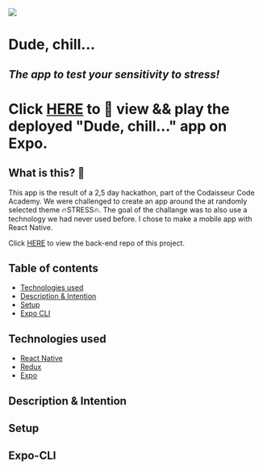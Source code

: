 ![](https://emojis.slackmojis.com/emojis/images/1542340471/4979/thinking.gif?1542340471) 
# Dude, chill...

## *The app to test your sensitivity to stress!*

# Click [HERE](https://expo.io/@jetskevdwouden/dude_chill_) to :eyes: view && play the deployed "Dude, chill..." app on Expo.

## What is this? :information_desk_person:
This app is the result of a 2,5 day hackathon, part of the Codaisseur Code Academy.
We were challenged to create an app around the at randomly selected theme :fire:STRESS:fire:. The goal of the challange was to also use a technology we had never used before.
I chose to make a mobile app with React Native.

Click [HERE](https://github.com/JetskevdWouden/dude_chill_api) to view the back-end repo of this project.

## Table of contents

* [Technologies used](#technologies-used)
* [Description & Intention](#description-&-intention)
* [Setup](#setup)
* [Expo CLI](#expo-cli)

## Technologies used
* [React Native](https://facebook.github.io/react-native/)
* [Redux](https://redux.js.org)
* [Expo](https://docs.expo.io/versions/latest/)

## Description & Intention


## Setup


## Expo-CLI
